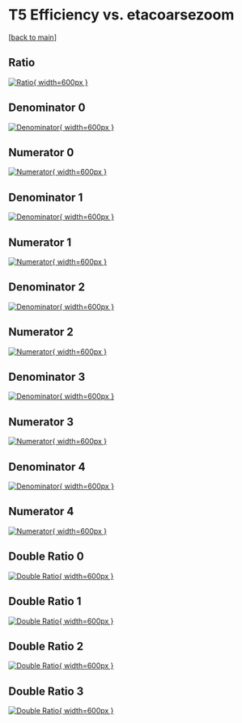 # T5 Efficiency vs. etacoarsezoom

[[back to main](./)]



## Ratio

[![Ratio](../mtv/var/T5_base_13_0_eff_etacoarsezoom.png){ width=600px }](../mtv/var/T5_base_13_0_eff_etacoarsezoom.pdf)

## Denominator 0

[![Denominator](../mtv/den/T5_base_13_0_eff_etacoarsezoom_den0.png){ width=600px }](../mtv/den/T5_base_13_0_eff_etacoarsezoom_den0.pdf)

## Numerator 0

[![Numerator](../mtv/num/T5_base_13_0_eff_etacoarsezoom_num0.png){ width=600px }](../mtv/num/T5_base_13_0_eff_etacoarsezoom_num0.pdf)

## Denominator 1

[![Denominator](../mtv/den/T5_base_13_0_eff_etacoarsezoom_den1.png){ width=600px }](../mtv/den/T5_base_13_0_eff_etacoarsezoom_den1.pdf)

## Numerator 1

[![Numerator](../mtv/num/T5_base_13_0_eff_etacoarsezoom_num1.png){ width=600px }](../mtv/num/T5_base_13_0_eff_etacoarsezoom_num1.pdf)

## Denominator 2

[![Denominator](../mtv/den/T5_base_13_0_eff_etacoarsezoom_den2.png){ width=600px }](../mtv/den/T5_base_13_0_eff_etacoarsezoom_den2.pdf)

## Numerator 2

[![Numerator](../mtv/num/T5_base_13_0_eff_etacoarsezoom_num2.png){ width=600px }](../mtv/num/T5_base_13_0_eff_etacoarsezoom_num2.pdf)

## Denominator 3

[![Denominator](../mtv/den/T5_base_13_0_eff_etacoarsezoom_den3.png){ width=600px }](../mtv/den/T5_base_13_0_eff_etacoarsezoom_den3.pdf)

## Numerator 3

[![Numerator](../mtv/num/T5_base_13_0_eff_etacoarsezoom_num3.png){ width=600px }](../mtv/num/T5_base_13_0_eff_etacoarsezoom_num3.pdf)

## Denominator 4

[![Denominator](../mtv/den/T5_base_13_0_eff_etacoarsezoom_den4.png){ width=600px }](../mtv/den/T5_base_13_0_eff_etacoarsezoom_den4.pdf)

## Numerator 4

[![Numerator](../mtv/num/T5_base_13_0_eff_etacoarsezoom_num4.png){ width=600px }](../mtv/num/T5_base_13_0_eff_etacoarsezoom_num4.pdf)

## Double Ratio 0

[![Double Ratio](../mtv/ratio/T5_base_13_0_eff_etacoarsezoom_ratio0.png){ width=600px }](../mtv/ratio/T5_base_13_0_eff_etacoarsezoom_ratio0.pdf)

## Double Ratio 1

[![Double Ratio](../mtv/ratio/T5_base_13_0_eff_etacoarsezoom_ratio1.png){ width=600px }](../mtv/ratio/T5_base_13_0_eff_etacoarsezoom_ratio1.pdf)

## Double Ratio 2

[![Double Ratio](../mtv/ratio/T5_base_13_0_eff_etacoarsezoom_ratio2.png){ width=600px }](../mtv/ratio/T5_base_13_0_eff_etacoarsezoom_ratio2.pdf)

## Double Ratio 3

[![Double Ratio](../mtv/ratio/T5_base_13_0_eff_etacoarsezoom_ratio3.png){ width=600px }](../mtv/ratio/T5_base_13_0_eff_etacoarsezoom_ratio3.pdf)


